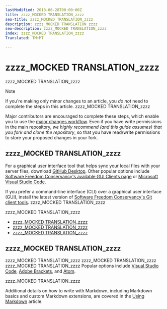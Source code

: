 ```yaml
---
lastModified: 2018-06-28T00:00:00Z
title: zzzz_MOCKED TRANSLATION_zzzz
seo-title: zzzz_MOCKED TRANSLATION_zzzz
description: zzzz_MOCKED TRANSLATION_zzzz
seo-description: zzzz_MOCKED TRANSLATION_zzzz
index: zzzz_MOCKED TRANSLATION_zzzz
Translated: TM+MT

---
```


# zzzz_MOCKED TRANSLATION_zzzz

zzzz_MOCKED TRANSLATION_zzzz

> [!NOTE]
> If you're making only minor changes to an article, you *do not* need to complete the steps in this article. zzzz_MOCKED TRANSLATION_zzzz
> 
> Major contributors are encouraged to complete these steps, which enable you to use the [major changes workflow](local-repo.md). Even if you have write permissions in the main repository, *we highly recommend (and this guide assumes) that you fork and clone the repository*, so that you have read/write permissions to store your proposed changes in your fork.

## zzzz_MOCKED TRANSLATION_zzzz

For a graphical user interface tool that helps sync your local files with your server files, download [GitHub Desktop](https://desktop.github.com/). Other popular options include [Software Freedom Conservancy's available GUI Clients page](https://git-scm.com/downloads/guis) or [Microsoft Visual Studio Code](https://www.visualstudio.com/products/code-vs.aspx).

If you prefer a command-line interface (CLI) over a graphical user interface (GUI), install the latest version of [Software Freedom Conservancy's Git client tools](https://git-scm.com/downloads). zzzz_MOCKED TRANSLATION_zzzz

zzzz_MOCKED TRANSLATION_zzzz

* [zzzz_MOCKED TRANSLATION_zzzz](https://git-scm.com/book/en/v2/Getting-Started-Git-Basics)
* [zzzz_MOCKED TRANSLATION_zzzz](https://help.github.com/articles/good-resources-for-learning-git-and-github/)
* [zzzz_MOCKED TRANSLATION_zzzz](https://help.github.com/articles/github-glossary)

## zzzz_MOCKED TRANSLATION_zzzz

zzzz_MOCKED TRANSLATION_zzzz zzzz_MOCKED TRANSLATION_zzzz zzzz_MOCKED TRANSLATION_zzzz Popular options include [Visual Studio Code](https://code.visualstudio.com/), [Adobe Brackets](https://brackets.io), and [Atom](https://atom.io).

zzzz_MOCKED TRANSLATION_zzzz

Additional details on how to write with Markdown, including Markdown basics and custom Markdown extensions, are covered in the [Using Markdown](../writing-essentials/using-markdown.md) article.

<!--
## Adobe Docs Authoring Pack

Install the Docs Authoring Pack. This set of extensions includes basic authoring assistance for help when writing Markdown, and a preview feature, so that you can see what the Markdown looks like in the style of the docs.adobe.com site.

Link when available
-->
